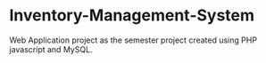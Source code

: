 # Inventory-Management-System
Web Application project as the semester project
created using PHP javascript and MySQL.
